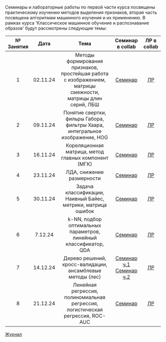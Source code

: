 Семинары и лабораторные работы по первой части курса посвящены практическому изучению методов выделения признаков, вторая часть посвящена алгоритмам машинного изучения и их применению.
В рамках курса 'Классическое машинное обучение и распознавание образов' будут рассмотрены следующие темы:

|№ Занятия|Дата|Тема|Семинар в collab|ЛР в collab|
|:-:|:-:|:-:|:-:|:-:|
|1|02.11.24|Методы формирования признаков, простейшая работа с изображением, матрицы смежности, матрицы длин серий, ЛБШ|[Семинар](https://drive.google.com/file/d/1K85_06LUkwdaOV4kVmPlfGvi7E2PdI3d/view?usp=sharing)|[ЛР](https://drive.google.com/file/d/10-SUcrIOLYsvz0SmtdKODAl2TB3Lp9t7/view?usp=sharing)|
|2|09.11.24|Понятие свертки, фильры Габора, фильтры Хаара, интегральное изображение, HOG|[Семинар](https://drive.google.com/file/d/1wfSdrJlUcNU0JQHzL_1ZaRlTXHDNKUnd/view?usp=sharing)|[ЛР](https://drive.google.com/file/d/16CEAO1k5w3kW88aPCqXwJM4ZefVuuEmc/view?usp=sharing)|
|3|16.11.24|Кореляционная матрица, метод главных компонент (МГК)|[Семинар](https://drive.google.com/file/d/1KXLNZd5azhlTWHEA_SVsjg5t_tTG4JcA/view?usp=sharing)|[ЛР](https://drive.google.com/file/d/1KXLNZd5azhlTWHEA_SVsjg5t_tTG4JcA/view?usp=sharing)|
|4|23.11.24|ЛДА, снижение размерности|[Семинар](https://drive.google.com/file/d/1tEtAA9BnKnDioaCxpXAthCwE5o1MI8xe/view?usp=sharing)|[ЛР](https://drive.google.com/file/d/16m6NfL4sXaLLCuTDrTzfjS-J5CF9D1oU/view?usp=sharing)|
|5|30.11.24|Задача классификации, Наивный Байес, метрики, матрица ошибок|[Семинар](https://drive.google.com/file/d/1DRE21n9Z_ZTnXcdRsSggRw_dSyya3DEw/view?usp=sharing)|[ЛР](https://drive.google.com/file/d/1vX-g42-tYbfP3LCBf4z0gimJohSKylZE/view?usp=sharing)|
|6|7.12.24|k-NN, подбор оптимальных параметров, линейный классификатор, QDA|[Семинар](https://drive.google.com/file/d/12N_wiieqH4fG692VD8wN6b7OCyg5BhQk/view?usp=sharing)|[ЛР](https://drive.google.com/file/d/1dHBbYCMfQKGOKDWQ3ypmlvm5DoYwysya/view?usp=sharing)|
|7|14.12.24|Дерево решений, кросс-валидации, ансамблевые методы (лес)|[Семинар ч.1](https://drive.google.com/file/d/15vDHR2vFixcewZVSuF5ned5oYvIua5zV/view?usp=sharing) [Семинар ч.2](https://drive.google.com/file/d/1trviWOl5frDf031Q4rrh5Bf4WJx_QTzA/view?usp=sharing)|[ЛР](https://drive.google.com/file/d/17knZHsA2rNhOLoYR7PynyArqF_bRmJb7/view?usp=sharing)|
|8|21.12.24|Линейная регрессия, полиномиальная регрессия, логистическая регрессия, ROC-AUC|[Семинар](https://drive.google.com/file/d/1Z1jT0Wsw1Peo2F0mOfb6grZ_Yk5jB6Yi/view?usp=sharing)|[ЛР](https://drive.google.com/file/d/14DUi-pHLoLQ0HV2iM_o1wkoTWey9n8z5/view?usp=sharing)|

[Журнал](https://docs.google.com/spreadsheets/d/1LElcEz02zLLxudq-PYzMB_eIGBjnCondcVcDqWnhuTw/edit?usp=sharing)
